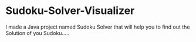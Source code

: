 # Sudoku-Solver-Visualizer
I made a Java project named Sudoku Solver that will help you to find out the Solution of you Sudoku.....
